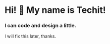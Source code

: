 <h1>Hi! 👋 My name is Techit!</h1>
<h3>I can code and design a little.</h3>

I will fix this later, thanks.
